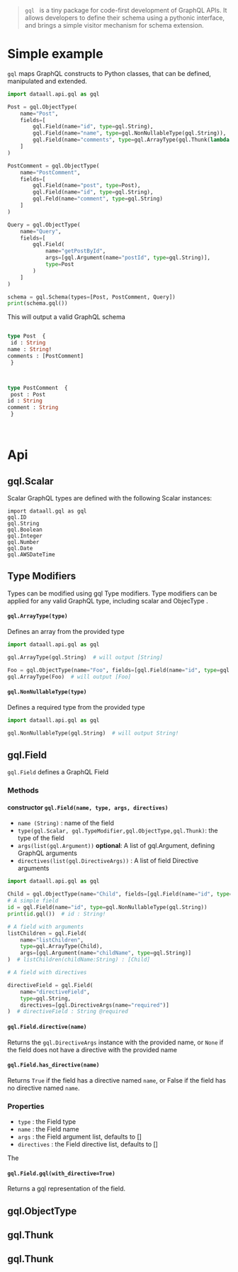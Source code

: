 > `gql ` is a tiny package for code-first development of GraphQL APIs.
It allows developers to define their schema using a pythonic interface, and
brings a simple visitor mechanism for schema extension.

# Simple example

`gql` maps GraphQL constructs to Python classes, that can be defined, manipulated and extended.

```python
import dataall.api.gql as gql

Post = gql.ObjectType(
    name="Post",
    fields=[
        gql.Field(name="id", type=gql.String),
        gql.Field(name="name", type=gql.NonNullableType(gql.String)),
        gql.Field(name="comments", type=gql.ArrayType(gql.Thunk(lambda: PostComment)))
    ]
)

PostComment = gql.ObjectType(
    name="PostComment",
    fields=[
        gql.Field(name="post", type=Post),
        gql.Field(name="id", type=gql.String),
        gql.Feld(name="comment", type=gql.String)
    ]
)

Query = gql.ObjectType(
    name="Query",
    fields=[
        gql.Field(
            name="getPostById",
            args=[gql.Argument(name="postId", type=gql.String)],
            type=Post
        )
    ]
)

schema = gql.Schema(types=[Post, PostComment, Query])
print(schema.gql())
```


This will output a valid GraphQL schema
```graphql

type Post  {
 id : String
name : String!
comments : [PostComment]
 }



type PostComment  {
 post : Post
id : String
comment : String
 }




```

 # Api
 ##  gql.Scalar

Scalar GraphQL types are defined with the following Scalar instances:
```
import dataall.gql as gql
gql.ID
gql.String
gql.Boolean
gql.Integer
gql.Number
gql.Date
gql.AWSDateTime
```


 ##  Type Modifiers

Types can be modified using gql Type modifiers.
Type modifiers can be applied for any valid GraphQL type, including scalar and ObjecType .

#### `gql.ArrayType(type)`
Defines an array from the provided type

```python
import dataall.api.gql as gql

gql.ArrayType(gql.String)  # will output [String]

Foo = gql.ObjectType(name="Foo", fields=[gql.Field(name="id", type=gql.String)])
gql.ArrayType(Foo)  # will output [Foo]

```



#### `gql.NonNullableType(type)`
Defines a required type from the provided type

```python
import dataall.api.gql as gql

gql.NonNullableType(gql.String)  # will output String!

```


##  gql.Field

`gql.Field` defines a GraphQL Field

### Methods

#### **constructor** `gql.Field(name, type, args, directives)`
- `name (String)` : name of the field
- `type(gql.Scalar, gql.TypeModifier,gql.ObjectType,gql.Thunk)`: the type of the field
- `args(list(gql.Argument))` **optional**:  A list of gql.Argument, defining GraphQL arguments
- `directives(list(gql.DirectiveArgs))` : A list of field Directive arguments

```python
import dataall.api.gql as gql

Child = gql.ObjectType(name="Child", fields=[gql.Field(name="id", type=gql.String)])
# A simple field
id = gql.Field(name="id", type=gql.NonNullableType(gql.String))
print(id.gql())  # id : String!

# A field with arguments
listChildren = gql.Field(
    name="listChildren",
    type=gql.ArrayType(Child),
    args=[gql.Argument(name="childName", type=gql.String)]
)  # listChildren(childName:String) : [Child]

# A field with directives

directiveField = gql.Field(
    name="directiveField",
    type=gql.String,
    directives=[gql.DirectiveArgs(name="required")]
)  # directiveField : String @required

```

#### `gql.Field.directive(name)`
Returns the `gql.DirectiveArgs` instance with the provided name, or `None` if the field does not have a directive with the provided name


#### `gql.Field.has_directive(name)`
Returns `True` if the field has a directive named `name`, or False if the field has no directive named `name`.

### Properties
- `type` : the Field type
- `name` : the Field name
- `args` : the Field argument list, defaults to []
- `directives` : the Field directive list, defaults to []

The
#### `gql.Field.gql(with_directive=True)`
Returns a gql representation of the field.

 ##  gql.ObjectType

 ##  gql.Thunk


 ##  gql.Thunk
